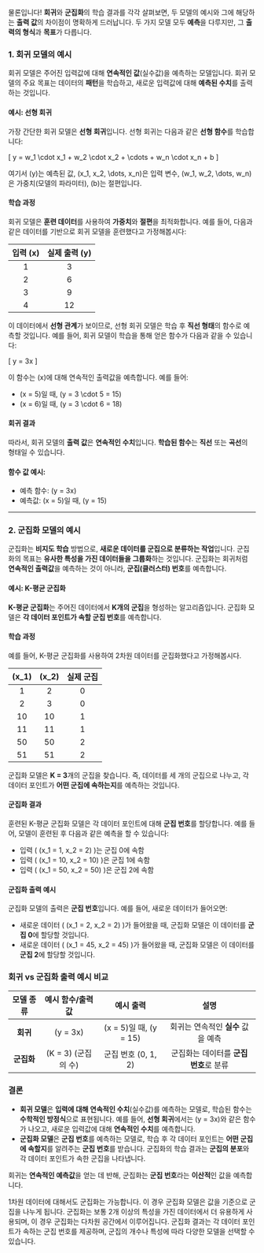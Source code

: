 물론입니다! **회귀**와 **군집화**의 학습 결과를 각각 살펴보면, 두 모델의 예시와 그에 해당하는 **출력 값**의 차이점이 명확하게 드러납니다. 두 가지 모델 모두 **예측**을 다루지만, 그 **출력의 형식**과 **목표**가 다릅니다.

### 1. **회귀 모델의 예시**

회귀 모델은 주어진 입력값에 대해 **연속적인 값**(실수값)을 예측하는 모델입니다. 회귀 모델의 주요 목표는 데이터의 **패턴**을 학습하고, 새로운 입력값에 대해 **예측된 수치**를 출력하는 것입니다.

#### 예시: 선형 회귀
가장 간단한 회귀 모델은 **선형 회귀**입니다. 선형 회귀는 다음과 같은 **선형 함수**를 학습합니다:

\[
y = w_1 \cdot x_1 + w_2 \cdot x_2 + \cdots + w_n \cdot x_n + b
\]

여기서 \(y\)는 예측된 값, \(x_1, x_2, \dots, x_n\)은 입력 변수, \(w_1, w_2, \dots, w_n\)은 가중치(모델의 파라미터), \(b\)는 절편입니다.

#### 학습 과정
회귀 모델은 **훈련 데이터**를 사용하여 **가중치**와 **절편**을 최적화합니다. 예를 들어, 다음과 같은 데이터를 기반으로 회귀 모델을 훈련했다고 가정해봅시다:

| 입력 \(x\) | 실제 출력 \(y\) |
|:-----------:|:---------------:|
| 1           | 3               |
| 2           | 6               |
| 3           | 9               |
| 4           | 12              |

이 데이터에서 **선형 관계**가 보이므로, 선형 회귀 모델은 학습 후 **직선 형태**의 함수로 예측할 것입니다. 예를 들어, 회귀 모델이 학습을 통해 얻은 함수가 다음과 같을 수 있습니다:

\[
y = 3x
\]

이 함수는 \(x\)에 대해 연속적인 출력값을 예측합니다. 예를 들어:

- \(x = 5\)일 때, \(y = 3 \cdot 5 = 15\)
- \(x = 6\)일 때, \(y = 3 \cdot 6 = 18\)

#### 회귀 결과
따라서, 회귀 모델의 **출력 값**은 **연속적인 수치**입니다. **학습된 함수**는 **직선** 또는 **곡선**의 형태일 수 있습니다.

#### 함수 값 예시:
- 예측 함수: \(y = 3x\)
- 예측값: \(x = 5\)일 때, \(y = 15\)

---

### 2. **군집화 모델의 예시**

군집화는 **비지도 학습** 방법으로, **새로운 데이터를 군집으로 분류하는 작업**입니다. 군집화의 목표는 **유사한 특성을 가진 데이터들을 그룹화**하는 것입니다. 군집화는 회귀처럼 **연속적인 출력값**을 예측하는 것이 아니라, **군집(클러스터) 번호**를 예측합니다.

#### 예시: K-평균 군집화
**K-평균 군집화**는 주어진 데이터에서 **K개의 군집**을 형성하는 알고리즘입니다. 군집화 모델은 **각 데이터 포인트가 속할 군집 번호**를 예측합니다.

#### 학습 과정
예를 들어, K-평균 군집화를 사용하여 2차원 데이터를 군집화했다고 가정해봅시다.

| \(x_1\) | \(x_2\) | 실제 군집 |
|:-------:|:-------:|:---------:|
| 1       | 2       | 0         |
| 2       | 3       | 0         |
| 10      | 10      | 1         |
| 11      | 11      | 1         |
| 50      | 50      | 2         |
| 51      | 51      | 2         |

군집화 모델은 **K = 3**개의 군집을 찾습니다. 즉, 데이터를 세 개의 군집으로 나누고, 각 데이터 포인트가 **어떤 군집에 속하는지**를 예측하는 것입니다.

#### 군집화 결과
훈련된 K-평균 군집화 모델은 각 데이터 포인트에 대해 **군집 번호**를 할당합니다. 예를 들어, 모델이 훈련된 후 다음과 같은 예측을 할 수 있습니다:

- 입력 \( (x_1 = 1, x_2 = 2) \)는 군집 0에 속함
- 입력 \( (x_1 = 10, x_2 = 10) \)은 군집 1에 속함
- 입력 \( (x_1 = 50, x_2 = 50) \)은 군집 2에 속함

#### 군집화 출력 예시
군집화 모델의 출력은 **군집 번호**입니다. 예를 들어, 새로운 데이터가 들어오면:

- 새로운 데이터 \( (x_1 = 2, x_2 = 2) \)가 들어왔을 때, 군집화 모델은 이 데이터를 **군집 0**에 할당할 것입니다.
- 새로운 데이터 \( (x_1 = 45, x_2 = 45) \)가 들어왔을 때, 군집화 모델은 이 데이터를 **군집 2**에 할당할 것입니다.

### 회귀 vs 군집화 출력 예시 비교

| 모델 종류      | 예시 함수/출력값 | 예시 출력      | 설명 |
|:--------------:|:----------------:|:--------------:|:----:|
| **회귀**       | \(y = 3x\)       | \(x = 5\)일 때, \(y = 15\) | 회귀는 연속적인 **실수** 값을 예측 |
| **군집화**     | \(K = 3\) (군집의 수) | 군집 번호 \(0, 1, 2\) | 군집화는 데이터를 **군집 번호**로 분류 |

### 결론

- **회귀 모델**은 **입력에 대해 연속적인 수치**(실수값)를 예측하는 모델로, 학습된 함수는 **수학적인 방정식**으로 표현됩니다. 예를 들어, **선형 회귀**에서는 \(y = 3x\)와 같은 함수가 나오고, 새로운 입력값에 대해 **연속적인 수치**를 예측합니다.
- **군집화 모델**은 **군집 번호**를 예측하는 모델로, 학습 후 각 데이터 포인트는 **어떤 군집에 속할지**를 알려주는 **군집 번호**를 받습니다. 군집화의 학습 결과는 **군집의 분포**와 각 데이터 포인트가 속한 군집을 나타냅니다.

회귀는 **연속적인 예측값**을 얻는 데 반해, 군집화는 **군집 번호**라는 **이산적**인 값을 예측합니다.



1차원 데이터에 대해서도 군집화는 가능합니다. 이 경우 군집화 모델은 값을 기준으로 군집을 나누게 됩니다.
군집화는 보통 2개 이상의 특성을 가진 데이터에서 더 유용하게 사용되며, 이 경우 군집화는 다차원 공간에서 이루어집니다.
군집화 결과는 각 데이터 포인트가 속하는 군집 번호를 제공하며, 군집의 개수나 특성에 따라 다양한 모델을 선택할 수 있습니다.


